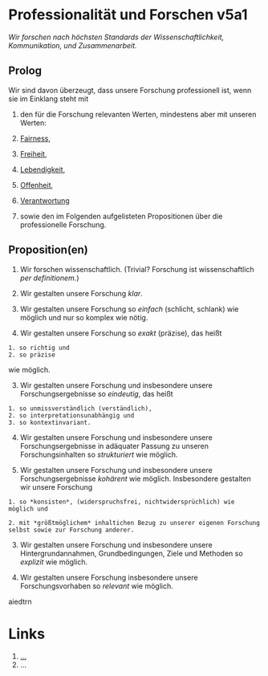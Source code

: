 <!---
   NAME - The NAME of this project is:
ethos

  FILE - The FILENAME of the current file is:
/v5a1.md

  CREATION - This project was CREATED on:
2017-01-28-16:15:00 UTC

  MODIFICATION - This project was last MODIFIED on:
2017-01-28-16:15:00 UTC

  VERSION - The current VERSION of this project is:
<git-commit-hash>-2017-01-28-16:15:00 UTC

  CREATOR(S) - This project was CREATED by:
Michael Czechowski, Martin Maga

  CONTACT - You can CONTACT the creator(s) or developer(s) of this project at:
E-Mail: mail@martinmaga.de

  COPYRIGHT - The COPYRIGHT holder of this project is:
COPYRIGHT (c) 2016 Martin Maga

  LICENSE - This project is LICENSED under the following license:
Martin Maga 2016 CC BY-SA 4.0 https://creativecommons.org

  SUBFILE – This is a SUBFILE! For more INFORMATION on this project go to:
/README.md
--->

# Professionalität und Forschen v5a1
*Wir forschen nach höchsten Standards der Wissenschaftlichkeit, Kommunikation, und Zusammenarbeit.*

## Prolog
Wir sind davon überzeugt, dass unsere Forschung professionell ist, wenn sie im Einklang steht mit

1. den für die Forschung relevanten Werten, mindestens aber mit unseren Werten:

  1. [Fairness](../contents/values/v1_fairness.md),
  2. [Freiheit](../contents/values/v12_freedom.md),
  3. [Lebendigkeit](../contents/values/v3_liveliness.md),
  4. [Offenheit](../contents/values/v4_openness.md),
  5. [Verantwortung](../contents/values/v5_responsibility.md)

2. sowie den im Folgenden aufgelisteten Propositionen über die professionelle Forschung.

## Proposition(en)
1. Wir forschen wissenschaftlich. (Trivial? Forschung ist wissenschaftlich *per definitionem*.)

2. Wir gestalten unsere Forschung *klar*.

  1. Wir gestalten unsere Forschung so *einfach* (schlicht, schlank) wie möglich und nur so komplex wie nötig.

  2. Wir gestalten unsere Forschung so *exakt* (präzise), das heißt

    1. so richtig und
    2. so präzise

  wie möglich.

  3. Wir gestalten unsere Forschung und insbesondere unsere Forschungsergebnisse so *eindeutig*, das heißt

    1. so unmissverständlich (verständlich),   
    2. so interpretationsunabhängig und
    3. so kontextinvariant.

  4. Wir gestalten unsere Forschung und insbesondere unsere Forschungsergebnisse in adäquater Passung zu unseren Forschungsinhalten so *strukturiert* wie möglich.

  5. Wir gestalten unsere Forschung und insbesondere unsere Forschungsergebnisse *kohärent* wie möglich.
  Insbesondere gestalten wir unsere Forschung

    1. so *konsisten*, (widerspruchsfrei, nichtwidersprüchlich) wie möglich und

    2. mit *größtmöglichem* inhaltichen Bezug zu unserer eigenen Forschung selbst sowie zur Forschung anderer.

3. Wir gestalten unsere Forschung und insbesondere unsere Hintergrundannahmen, Grundbedingungen, Ziele und Methoden so *explizit* wie möglich.

4. Wir gestalten unsere Forschung insbesondere unsere Forschungsvorhaben so *relevant* wie möglich.

aiedtrn


# Links
  1. […](…)
  2. …
